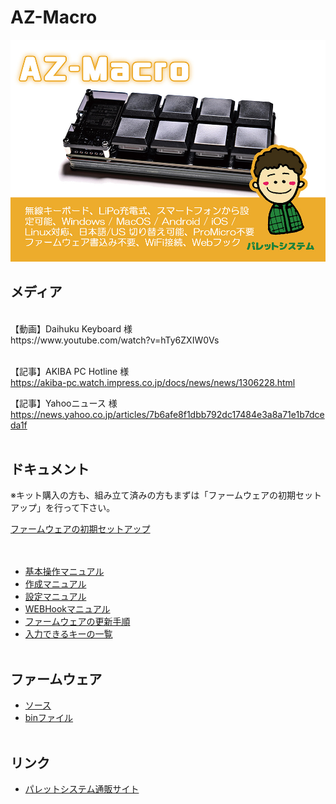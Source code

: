 # AZ-Macro

![ボード設定](/images/az_macro_top.jpg)


## メディア
<br>
【動画】Daihuku Keyboard 様<br>
https://www.youtube.com/watch?v=hTy6ZXIW0Vs
<br><br>

【記事】AKIBA PC Hotline 様<br>
https://akiba-pc.watch.impress.co.jp/docs/news/news/1306228.html
<br>

【記事】Yahooニュース 様<br>
https://news.yahoo.co.jp/articles/7b6afe8f1dbb792dc17484e3a8a71e1b7dceda1f
<br><br>

## ドキュメント
  
  ※キット購入の方も、組み立て済みの方もまずは「ファームウェアの初期セットアップ」を行って下さい。
  
[ファームウェアの初期セットアップ](/docs/firmware_write/)  
<br><br>

  
- [基本操作マニュアル](/docs/use_manual/)
- [作成マニュアル](/docs/az-macro-create-manual.pdf)
- [設定マニュアル](/docs/az-macro-setting-manual.pdf)
- [WEBHookマニュアル](/docs/webhook/)
- [ファームウェアの更新手順](/docs/firmware_update/)
- [入力できるキーの一覧](/docs/key_list/)
<br><br>


## ファームウェア

- [ソース](/firmware/)
- [binファイル](/firmware/bin/)
<br><br>

## リンク

- [パレットシステム通販サイト](https://palette-system.booth.pm/)

